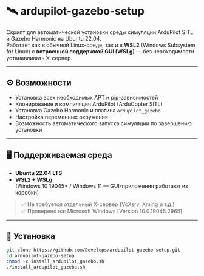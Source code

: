 # 🛰️ ardupilot-gazebo-setup

Скрипт для автоматической установки среды симуляции ArduPilot SITL и Gazebo Harmonic на Ubuntu 22.04.  
Работает как в обычной Linux-среде, так и в **WSL2** (Windows Subsystem for Linux) с **встроенной поддержкой GUI (WSLg)** — без необходимости устанавливать X-сервер.

---

## ⚙️ Возможности

- Установка всех необходимых APT и pip-зависимостей
- Клонирование и компиляция ArduPilot (ArduCopter SITL)
- Установка Gazebo Harmonic и плагина `ardupilot_gazebo`
- Настройка переменных окружения
- Возможность автоматического запуска симуляции по завершению установки

---

## 🖥 Поддерживаемая среда

- **Ubuntu 22.04 LTS**
- **WSL2 + WSLg**  
  (Windows 10 19045+ / Windows 11 — GUI-приложения работают из коробки)

> ✅ Не требуется отдельный X-сервер (VcXsrv, Xming и т.д.)  
> ✅ Проверено на: Microsoft Windows [Version 10.0.19045.2965]

---

## 🚀 Установка

```bash
git clone https://github.com/Develeps/ardupilot-gazebo-setup.git
cd ardupilot-gazebo-setup
chmod +x install_ardupilot_gazebo.sh
./install_ardupilot_gazebo.sh
```
